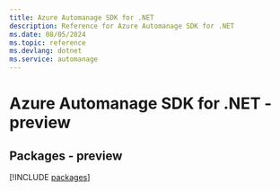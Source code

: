 ```yaml
---
title: Azure Automanage SDK for .NET
description: Reference for Azure Automanage SDK for .NET
ms.date: 08/05/2024
ms.topic: reference
ms.devlang: dotnet
ms.service: automanage
---
```

# Azure Automanage SDK for .NET - preview
## Packages - preview
[!INCLUDE [packages](automanage-index.md)]